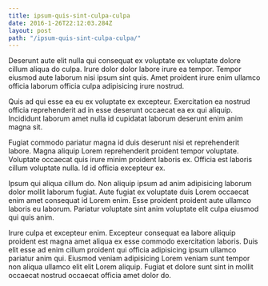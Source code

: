 ```yaml
---
title: ipsum-quis-sint-culpa-culpa
date: 2016-1-26T22:12:03.284Z
layout: post
path: "/ipsum-quis-sint-culpa-culpa/"
---
```


Deserunt aute elit nulla qui consequat ex voluptate ex voluptate dolore cillum aliqua do culpa. Irure dolor dolor labore irure ea tempor. Tempor eiusmod aute laborum nisi ipsum sint quis. Amet proident irure enim ullamco officia laborum officia culpa adipisicing irure nostrud.

Quis ad qui esse ea eu ex voluptate ex excepteur. Exercitation ea nostrud officia reprehenderit ad in esse deserunt occaecat ea ex qui aliquip. Incididunt laborum amet nulla id cupidatat laborum deserunt enim anim magna sit.

Fugiat commodo pariatur magna id duis deserunt nisi et reprehenderit labore. Magna aliquip Lorem reprehenderit proident tempor voluptate. Voluptate occaecat quis irure minim proident laboris ex. Officia est laboris cillum voluptate nulla. Id id officia excepteur ex.

Ipsum qui aliqua cillum do. Non aliquip ipsum ad anim adipisicing laborum dolor mollit laborum fugiat. Aute fugiat ex voluptate duis Lorem occaecat enim amet consequat id Lorem enim. Esse proident proident aute ullamco laboris eu laborum. Pariatur voluptate sint anim voluptate elit culpa eiusmod qui quis anim.

Irure culpa et excepteur enim. Excepteur consequat ea labore aliquip proident est magna amet aliqua ex esse commodo exercitation laboris. Duis elit esse ad enim cillum proident qui officia adipisicing ipsum ullamco pariatur anim qui. Eiusmod veniam adipisicing Lorem veniam sunt tempor non aliqua ullamco elit elit Lorem aliquip. Fugiat et dolore sunt sint in mollit occaecat nostrud occaecat officia amet dolor do.